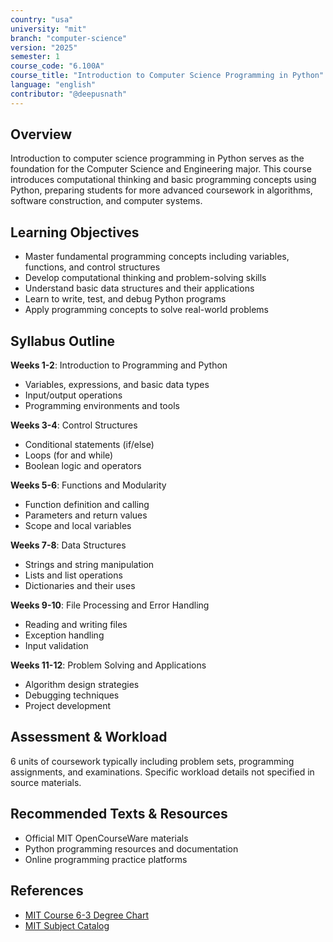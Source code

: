 ```yaml
---
country: "usa"
university: "mit"
branch: "computer-science"
version: "2025"
semester: 1
course_code: "6.100A"
course_title: "Introduction to Computer Science Programming in Python"
language: "english"
contributor: "@deepusnath"
---
```


## Overview

Introduction to computer science programming in Python serves as the foundation for the Computer Science and Engineering major. This course introduces computational thinking and basic programming concepts using Python, preparing students for more advanced coursework in algorithms, software construction, and computer systems.

## Learning Objectives

- Master fundamental programming concepts including variables, functions, and control structures
- Develop computational thinking and problem-solving skills
- Understand basic data structures and their applications
- Learn to write, test, and debug Python programs
- Apply programming concepts to solve real-world problems

## Syllabus Outline

**Weeks 1-2**: Introduction to Programming and Python
- Variables, expressions, and basic data types
- Input/output operations
- Programming environments and tools

**Weeks 3-4**: Control Structures
- Conditional statements (if/else)
- Loops (for and while)
- Boolean logic and operators

**Weeks 5-6**: Functions and Modularity
- Function definition and calling
- Parameters and return values
- Scope and local variables

**Weeks 7-8**: Data Structures
- Strings and string manipulation
- Lists and list operations
- Dictionaries and their uses

**Weeks 9-10**: File Processing and Error Handling
- Reading and writing files
- Exception handling
- Input validation

**Weeks 11-12**: Problem Solving and Applications
- Algorithm design strategies
- Debugging techniques
- Project development

## Assessment & Workload

6 units of coursework typically including problem sets, programming assignments, and examinations. Specific workload details not specified in source materials.

## Recommended Texts & Resources

- Official MIT OpenCourseWare materials
- Python programming resources and documentation
- Online programming practice platforms

## References

- [MIT Course 6-3 Degree Chart](https://catalog.mit.edu/degree-charts/computer-science-engineering-course-6-3/)
- [MIT Subject Catalog](https://catalog.mit.edu/subjects/6/)
